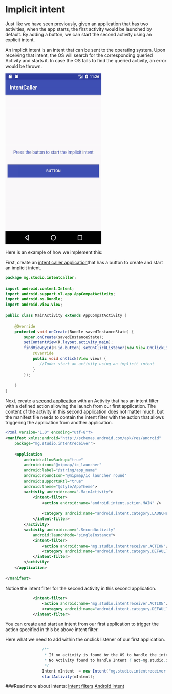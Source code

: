 # Implicit intent

Just like we have seen previously, given an application that has two activities, when the app starts, the first activity would be launched by default. By adding a button, we can start the second activity using an explicit intent.


An implicit intent is an intent that can be sent to the operating system. Upon receiving that intent, the OS will search for the corresponding queried Activity and starts it. In case the OS fails to find the queried activity, an error would be thrown.

![Demo](display/demo.gif)

Here is an example of how we implement this:

First, create an [intent caller application](AppIntentCaller)that has a button to create and start an implicit intent.

```java
package mg.studio.intentcaller;

import android.content.Intent;
import android.support.v7.app.AppCompatActivity;
import android.os.Bundle;
import android.view.View;

public class MainActivity extends AppCompatActivity {

    @Override
    protected void onCreate(Bundle savedInstanceState) {
        super.onCreate(savedInstanceState);
        setContentView(R.layout.activity_main);
        findViewById(R.id.button).setOnClickListener(new View.OnClickListener() {
            @Override
            public void onClick(View view) {
               //Todo: start an activity using an implicit intent
            }
        });

    }
}

```

Next, create a [second application](AppIntentReceiver) with an Activity that has an intent filter with a defined action allowing the launch from our first application. The content of the activity in this second application does not matter much, but the manifest file needs to contain the intent filter with the action that allows triggering the application from another application.

```xml
<?xml version="1.0" encoding="utf-8"?>
<manifest xmlns:android="http://schemas.android.com/apk/res/android"
    package="mg.studio.intentreceiver">

    <application
        android:allowBackup="true"
        android:icon="@mipmap/ic_launcher"
        android:label="@string/app_name"
        android:roundIcon="@mipmap/ic_launcher_round"
        android:supportsRtl="true"
        android:theme="@style/AppTheme">
        <activity android:name=".MainActivity">
            <intent-filter>
                <action android:name="android.intent.action.MAIN" />

                <category android:name="android.intent.category.LAUNCHER" />
            </intent-filter>
        </activity>
        <activity android:name=".SecondActivity"
            android:launchMode="singleInstance">
            <intent-filter>
                <action android:name="mg.studio.intentreceiver.ACTION"/>
                <category android:name="android.intent.category.DEFAULT"/>
            </intent-filter>
        </activity>
    </application>

</manifest>

```
Notice the intent filter for the second activity in this second application.

```xml
            <intent-filter>
                <action android:name="mg.studio.intentreceiver.ACTION"/>
                <category android:name="android.intent.category.DEFAULT"/>
            </intent-filter>
```

You can create and start an intent from our first application to trigger the action specified in this be above intent filter.

Here what we need to add within the onclick listener of our first application.

```java
                /**
                 * If no activity is found by the OS to handle the intent, and exception will araise:
                 * No Activity found to handle Intent { act=mg.studio.intentreceiver.ACTION }
                 */
                Intent mIntent  = new Intent("mg.studio.intentreceiver.ACTION");
                startActivity(mIntent);
```

###Read more about intents:
[Intent filters](https://developer.android.com/guide/components/intents-filters.html)
[Android intent](http://www.vogella.com/tutorials/AndroidIntent/article.html)
